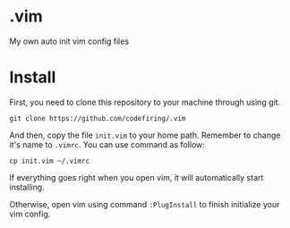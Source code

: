 # .vim
My own auto init vim config files

# Install
First, you need to clone this repository to your machine through using git.

    git clone https://github.com/codefiring/.vim

And then, copy the file `init.vim` to your home path. Remember to change it's name to `.vimrc`. You can use command as follow:

    cp init.vim ~/.vimrc

If everything goes right when you open vim, it will automatically start installing.

Otherwise, open vim using command `:PlugInstall` to finish initialize your vim config. 
